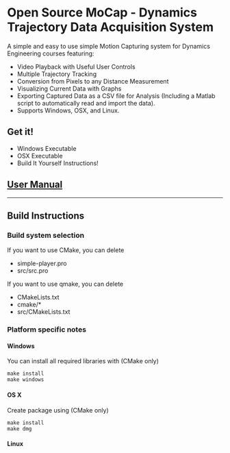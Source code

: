 # Open Source MoCap - Dynamics Trajectory Data Acquisition System 
A simple and  easy to use simple Motion Capturing system for Dynamics Engineering courses featuring:
  - Video Playback with Useful User Controls
  - Multiple Trajectory Tracking
  - Conversion from Pixels to any Distance Measurement
  - Visualizing Current Data with Graphs
  - Exporting Captured Data as a CSV file for Analysis (Including a Matlab
	script to automatically read and import the data).
  - Supports Windows, OSX, and Linux.

## Get it!
  - Windows Executable 
  - OSX Executable
  - Build It Yourself Instructions!

## [User Manual]()

-------------------------------------------------------------------
## Build Instructions

### Build system selection
If you want to use CMake, you can delete
  - simple-player.pro
  - src/src.pro

If you want to use qmake, you can delete
  - CMakeLists.txt
  - cmake/*
  - src/CMakeLists.txt


### Platform specific notes

#### Windows

You can install all required libraries with (CMake only)
```
make install
make windows
```

#### OS X

Create package using (CMake only)
```
make install
make dmg
```

#### Linux
